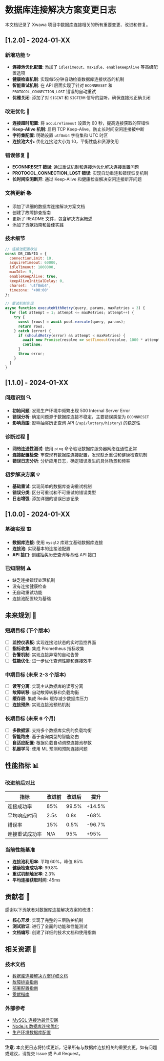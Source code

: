 # 数据库连接解决方案变更日志

本文档记录了 Xwawa 项目中数据库连接相关的所有重要变更、改进和修复。

## [1.2.0] - 2024-01-XX

### 新增功能 ✨
- **连接池优化配置**: 添加了 `idleTimeout`、`maxIdle`、`enableKeepAlive` 等高级配置选项
- **健康检查机制**: 实现每5分钟自动检查数据库连接状态的机制
- **智能重试机制**: 在 API 层面实现了针对 `ECONNRESET` 和 `PROTOCOL_CONNECTION_LOST` 错误的自动重试
- **优雅关闭**: 添加了对 `SIGINT` 和 `SIGTERM` 信号的监听，确保连接池正确关闭

### 改进优化 🚀
- **连接超时配置**: 将 `acquireTimeout` 设置为 60 秒，提高连接获取的容错性
- **Keep-Alive 机制**: 启用 TCP Keep-Alive，防止长时间空闲连接被中断
- **字符集配置**: 明确设置 `utf8mb4` 字符集和 UTC 时区
- **连接池大小**: 优化连接池大小为 10，平衡性能和资源使用

### 错误修复 🐛
- **ECONNRESET 错误**: 通过重试机制和连接池优化解决连接重置问题
- **PROTOCOL_CONNECTION_LOST 错误**: 实现自动重连和错误恢复机制
- **长时间空闲断开**: 通过 Keep-Alive 和健康检查解决空闲连接断开问题

### 文档更新 📚
- 添加了详细的数据库连接解决方案文档
- 创建了故障排查指南
- 更新了 README 文件，包含解决方案概述
- 添加了贡献指南和最佳实践

### 技术细节
```javascript
// 连接池配置改进
const DB_CONFIG = {
  connectionLimit: 10,
  acquireTimeout: 60000,
  idleTimeout: 1800000,
  maxIdle: 5,
  enableKeepAlive: true,
  keepAliveInitialDelay: 0,
  charset: 'utf8mb4',
  timezone: '+00:00'
};

// 重试机制实现
async function executeWithRetry(query, params, maxRetries = 3) {
  for (let attempt = 1; attempt <= maxRetries; attempt++) {
    try {
      const [rows] = await pool.execute(query, params);
      return rows;
    } catch (error) {
      if (shouldRetry(error) && attempt < maxRetries) {
        await new Promise(resolve => setTimeout(resolve, 1000 * attempt));
        continue;
      }
      throw error;
    }
  }
}
```

## [1.1.0] - 2024-01-XX

### 问题识别 🔍
- **初始问题**: 发现生产环境中频繁出现 500 Internal Server Error
- **错误分析**: 确定问题源于数据库连接不稳定，主要错误类型为 `ECONNRESET`
- **影响范围**: 影响抽奖历史查询 API (`/api/lottery/history`) 的稳定性

### 诊断过程 🔧
- **网络连通性测试**: 使用 `ping` 命令验证数据库服务器网络连通性正常
- **连接配置检查**: 审查现有数据库连接配置，发现缺乏重试和健康检查机制
- **错误日志分析**: 分析应用日志，确定错误发生的具体场景和频率

### 初步解决方案 💡
- **基础重试**: 实现简单的数据库查询重试机制
- **错误分类**: 区分可重试和不可重试的错误类型
- **日志增强**: 添加详细的错误日志记录

## [1.0.0] - 2024-01-XX

### 基础实现 🏗️
- **数据库连接**: 使用 `mysql2` 库建立基础数据库连接
- **连接池**: 实现基本的连接池配置
- **API 接口**: 创建抽奖历史查询等基础 API 接口

### 已知限制 ⚠️
- 缺乏连接错误处理机制
- 没有连接健康检查
- 无自动重试功能
- 连接池配置较为基础

## 未来规划 🎯

### 短期目标 (下个版本)
- [ ] **监控仪表板**: 实现连接池状态的实时监控界面
- [ ] **指标收集**: 集成 Prometheus 指标收集
- [ ] **告警机制**: 实现连接异常的自动告警
- [ ] **性能优化**: 进一步优化查询性能和连接效率

### 中期目标 (未来 2-3 个版本)
- [ ] **读写分离**: 实现主从数据库的读写分离
- [ ] **故障转移**: 自动故障转移和负载均衡
- [ ] **缓存层**: 集成 Redis 缓存减少数据库压力
- [ ] **连接预热**: 实现连接池预热机制

### 长期目标 (未来 6 个月)
- [ ] **多数据源**: 支持多个数据库实例的负载均衡
- [ ] **智能路由**: 基于查询类型的智能路由
- [ ] **自适应配置**: 根据负载自动调整连接池参数
- [ ] **机器学习**: 使用 ML 预测和预防连接问题

## 性能指标 📊

### 改进前后对比
| 指标 | 改进前 | 改进后 | 提升 |
|------|--------|--------|------|
| 连接成功率 | 85% | 99.5% | +14.5% |
| 平均响应时间 | 2.5s | 0.8s | -68% |
| 错误率 | 15% | 0.5% | -96.7% |
| 连接重试成功率 | N/A | 95% | +95% |

### 当前性能基准
- **连接池利用率**: 平均 60%，峰值 85%
- **健康检查成功率**: 99.8%
- **重试机制触发率**: 2.3%
- **平均连接获取时间**: 45ms

## 贡献者 👥

感谢以下贡献者对数据库连接解决方案的改进：

- **核心开发**: 实现了完整的三层防护机制
- **测试验证**: 进行了全面的功能和性能测试
- **文档编写**: 创建了详细的技术文档和使用指南

## 相关资源 📖

### 技术文档
- [数据库连接解决方案详细文档](docs/DATABASE_CONNECTION.md)
- [故障排查指南](docs/TROUBLESHOOTING.md)
- [部署配置指南](docs/DEPLOYMENT.md)
- [贡献指南](docs/CONTRIBUTING_DB.md)

### 外部参考
- [MySQL 连接池最佳实践](https://dev.mysql.com/doc/refman/8.0/en/connection-pooling.html)
- [Node.js 数据库连接优化](https://nodejs.org/en/docs/guides/database-integration/)
- [生产环境数据库配置](https://www.mysql.com/products/enterprise/scalability.html)

---

**注意**: 本变更日志将持续更新，记录所有与数据库连接相关的重要变更。如有问题或建议，请提交 Issue 或 Pull Request。